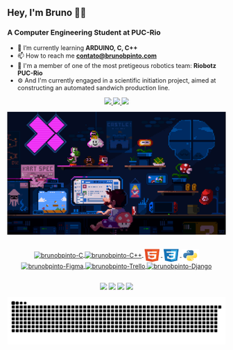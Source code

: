 ## Hey, I'm Bruno 👋🏼
### A Computer Engineering Student at PUC-Rio
- 🌱 I’m currently learning **ARDUINO, C, C++**
- 📫 How to reach me **contato@brunobpinto.com**
- 🦾 I'm a member of one of the most pretigeous robotics team: **Riobotz PUC-Rio**
- ⚙ And I'm currently engaged in a scientific initiation project, aimed at constructing an automated sandwich production line.
  
<div align="center">
  <a href="https://github.com/brunobpinto">
  <img height="180em" src="https://github-readme-stats.vercel.app/api?username=brunobpinto&show_icons=true&theme=tokyonight&include_all_commits=true&count_private=true"/>
  <img height="180em" src="https://github-readme-stats.vercel.app/api/top-langs/?username=brunobpinto&layout=compact&langs_count=7&theme=tokyonight"/>
  <img src="[https://raw.githubusercontent.com/brunobpinto/brunobpinto/main/banner-github.gif](https://raw.githubusercontent.com/brunobpinto/brunobpinto/main/banner-github.gif)"/>
</div>
  
  ![GIF](https://github.com/brunobpinto/brunobpinto/blob/main/bannerGithub.gif)

  ##
  
<div align="center">
  <img align="center" alt="brunobpinto-C" height="30" width="40" src="https://cdn.jsdelivr.net/gh/devicons/devicon/icons/c/c-original.svg">
  <img align="center" alt="brunobpinto-C++" height="30" width="40" src="https://cdn.jsdelivr.net/gh/devicons/devicon/icons/cplusplus/cplusplus-original.svg">
  <img align="center" alt="brunobpinto-HTML" height="30" width="40" src="https://raw.githubusercontent.com/devicons/devicon/master/icons/html5/html5-original.svg">
  <img align="center" alt="brunobpinto-CSS" height="30" width="40" src="https://raw.githubusercontent.com/devicons/devicon/master/icons/css3/css3-original.svg">
  <img align="center" alt="brunobpinto-Python" height="30" width="40" src="https://raw.githubusercontent.com/devicons/devicon/master/icons/python/python-original.svg">
  <img align="center" alt="brunobpinto-Figma" height="30" width="40" src="https://www.vectorlogo.zone/logos/figma/figma-icon.svg">
  <img align="center" alt="brunobpinto-Trello" height="30" width="40" src="https://cdn.jsdelivr.net/gh/devicons/devicon/icons/trello/trello-plain.svg">
  <img align="center" alt="brunobpinto-Django" height="30" width="40" src="https://cdn.worldvectorlogo.com/logos/django.svg">
 

 
  ##

  <a href="mailto:contato@brunobpinto.com" target="blank"><img src="https://img.shields.io/badge/Gmail-D14836?style=for-the-badge&logo=gmail&logoColor=white"></a> 
  <a href="https://www.linkedin.com/in/brunobpinto/" target="blank"><img src="https://img.shields.io/badge/-LinkedIn-%230077B5?style=for-the-badge&logo=linkedin&logoColor=white" target="_blank"></a> 
  <a href="https://instagram.com/brunobpinto_" target="blank"><img src="https://img.shields.io/badge/-Instagram-%23E4405F?style=for-the-badge&logo=instagram&logoColor=white" target="_blank"></a>
  <a href="https://discordapp.com/users/871216321143144518" target="blank"><img src="https://img.shields.io/badge/Discord-%235865F2.svg?style=for-the-badge&logo=discord&logoColor=white"></a> 
 
 
  ![Snake Animation](https://github.com/brunobpinto/brunobpinto/blob/main/snakeAnimation.svg)
